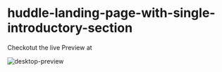 # huddle-landing-page-with-single-introductory-section

Checkotut the live Preview at 

![desktop-preview](https://github.com/SethNamara/huddle-landing-page-with-single-introductory-section/assets/106119806/487bca95-a16e-4228-875d-7fbc431cba15)
